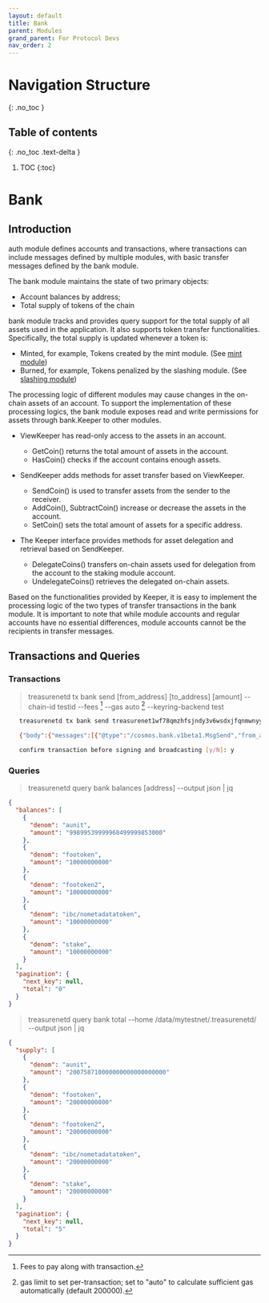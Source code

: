 ```yaml
---
layout: default
title: Bank
parent: Modules
grand_parent: For Protocol Devs
nav_order: 2
---
```


# Navigation Structure
{: .no_toc }

## Table of contents
{: .no_toc .text-delta }

1. TOC
{:toc}


# Bank

## Introduction

auth module defines accounts and transactions, where transactions can include messages defined by multiple modules, with basic transfer messages defined by the bank module.

The bank module maintains the state of two primary objects:

- Account balances by address;
- Total supply of tokens of the chain

bank module tracks and provides query support for the total supply of all assets used in the application. It also supports token transfer functionalities. Specifically, the total supply is updated whenever a token is:

- Minted, for example, Tokens created by the mint module. (See [mint module](./mint.md))
- Burned, for example, Tokens penalized by the slashing module. (See [slashing module](./slashing.md))

The processing logic of different modules may cause changes in the on-chain assets of an account. To support the implementation of these processing logics, the bank module exposes read and write permissions for assets through bank.Keeper to other modules.

- ViewKeeper has read-only access to the assets in an account.

  - GetCoin() returns the total amount of assets in the account.
  - HasCoin() checks if the account contains enough assets.

- SendKeeper adds methods for asset transfer based on ViewKeeper.

  - SendCoin() is used to transfer assets from the sender to the receiver.
  - AddCoin(), SubtractCoin() increase or decrease the assets in the account.
  - SetCoin() sets the total amount of assets for a specific address.

- The Keeper interface provides methods for asset delegation and retrieval based on SendKeeper.
  - DelegateCoins() transfers on-chain assets used for delegation from the account to the staking module account.
  - UndelegateCoins() retrieves the delegated on-chain assets.

Based on the functionalities provided by Keeper, it is easy to implement the processing logic of the two types of transfer transactions in the bank module. It is important to note that while module accounts and regular accounts have no essential differences, module accounts cannot be the recipients in transfer messages.

## Transactions and Queries

### Transactions

> treasurenetd tx bank send [from_address] [to_address] [amount] --chain-id testid --fees [^fees] --gas auto [^gas] --keyring-backend test
> [^fees]: Fees to pay along with transaction.
> [^gas]: gas limit to set per-transaction; set to "auto" to calculate sufficient gas automatically (default 200000).

```sh
   treasurenetd tx bank send treasurenet1wf78qmzhfsjndy3v6wsdxjfqnmwnyy2grwxmrg treasurenet1dfucynntu99huh9n39f85qs5py66wmx4r8mmse 100unit --keyring-backend test --fees 1unit --gas auto

   {"body":{"messages":[{"@type":"/cosmos.bank.v1beta1.MsgSend","from_address":"treasurenet1wf78qmzhfsjndy3v6wsdxjfqnmwnyy2grwxmrg","to_address":"treasurenet1dfucynntu99huh9n39f85qs5py66wmx4r8mmse","amount":[{"denom":"aunit","amount":"100000000000000000000"}]}],"memo":"","timeout_height":"0","extension_options":[],"non_critical_extension_options":[]},"auth_info":{"signer_infos":[],"fee":{"amount":[{"denom":"aunit","amount":"1000000000000000000"}],"gas_limit":"112369","payer":"","granter":""}},"signatures":[]}

   confirm transaction before signing and broadcasting [y/N]: y
```

### Queries

> treasurenetd query bank balances [address] --output json | jq

```json
{
  "balances": [
    {
      "denom": "aunit",
      "amount": "99899539999968499999853000"
    },
    {
      "denom": "footoken",
      "amount": "10000000000"
    },
    {
      "denom": "footoken2",
      "amount": "10000000000"
    },
    {
      "denom": "ibc/nometadatatoken",
      "amount": "10000000000"
    },
    {
      "denom": "stake",
      "amount": "10000000000"
    }
  ],
  "pagination": {
    "next_key": null,
    "total": "0"
  }
}
```

> treasurenetd query bank total --home /data/mytestnet/.treasurenetd/ --output json | jq

```json
{
  "supply": [
    {
      "denom": "aunit",
      "amount": "200758710000000000000000000"
    },
    {
      "denom": "footoken",
      "amount": "20000000000"
    },
    {
      "denom": "footoken2",
      "amount": "20000000000"
    },
    {
      "denom": "ibc/nometadatatoken",
      "amount": "20000000000"
    },
    {
      "denom": "stake",
      "amount": "20000000000"
    }
  ],
  "pagination": {
    "next_key": null,
    "total": "5"
  }
}
```